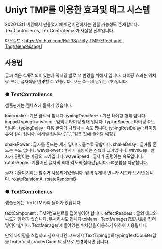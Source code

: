 # Uniyt TMP를 이용한 효과및 태그 시스템
2020.1.3f1 버전에서 만들었기에 이전버전에서는 안될 가능성도 존재합니다.
TextController.cs, TextController.cs가 사실상 전부입니다.

다운로드 : <https://github.com/Null38/Unity-TMP-Effect-and-Tag/releases/tag/1>

## 사용법
글씨 색은 4개로 되어있는데 꼭지점 별로 색 변경을 위해서 입니다.
타이핑 효과는 위치랑 크기, 글자색을 변경할 수 있습니다.
모든 속도의 단위는 (초)입니다.

### ● TextController.cs
샘플씬에는 캔버스에 들어가 있습니다.

base color : 기본 글씨색 입니다.
typingTransform : 기본 타이핑 형태 입니다.
impactTypingTransform : 임팩트 타이핑 형태 입니다.
typingSpeed : 타이핑 속도입니다. 
typingDelay : 다음 글자가 나타나는 속도 입니다. 
typingRestDelay : 타이핑 휴식 길이 입니다. 미계발 입니다.(".",","같은 것에 들어갈 예정.)

shakePower : 글자를 흔드는 세기 입니다. 클수록 강합니다.
shakeDelay : 글자를 흔드는 속도 입니다. 
wavePower : 글자가 출렁이는 진폭의 크기입니다.
waveGap : 글자가 출렁이는 파장의 크기입니다.
waveSpeed : 글자가 출렁이는 속도입니다.
rotateAngle : 기울어진 글자의 최대 각도의 절대값입니다. 60분법을 이용합니다.

글자 기울이기에는 함수가 사용되어있습니다. 밑의 두개의 변수가 시드라 보시면 됩니다. 
rotateRandomA, rotateRandomB 

### ● TextController.cs
샘플씬에는 Text(TMP)에 들어가 있습니다.

textComponent : TMP컴포넌트를 집어넣어야 합니다.
effectReaders : 글의 태그와 속도가 들어가 있습니다. 무시하셔도 됩니다
txMana : TextManager컴포넌트를 집어넣어야 합니다. TextManager에 들어있는 수치값을 이용하기 위하여 사용됩니다.

만약 타이핑을 스킵하고 싶으시다면 코드에서 TextTyping()의 typingTextCounter값을 textInfo.characterCount의 값으로 변경하시면 됩니다.
